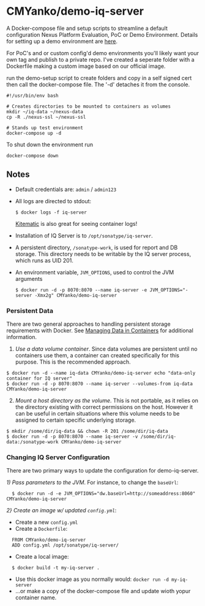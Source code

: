 # CMYanko/demo-iq-server

A Docker-compose file and setup scripts to streamline a default configuration Nexus Platform Evaluation, PoC or Demo Environment.  Details for setting up a demo environment are [here](https://github.com/CMYanko/demo-iq-server/blob/master/DEMO_ENV.md).

For PoC's and or custom config'd demo environments you'll likely want your own tag and publish to a private repo. I've created a seperate folder with a Dockerfile making a custom image based on our official image.

run the demo-setup script to create folders and copy in a self signed cert then call the docker-compose file. The '-d' detaches it from the console.

```
#!/usr/bin/env bash

# Creates directories to be mounted to containers as volumes
mkdir ~/iq-data ~/nexus-data
cp -R ./nexus-ssl ~/nexus-ssl

# Stands up test environment
docker-compose up -d
```

To shut down the environment run

```
docker-compose down
```


## Notes

* Default credentials are: `admin` / `admin123`

* All logs are directed to stdout:

  ```
  $ docker logs -f iq-server
  ```
    [Kitematic](https://kitematic.com/) is also great for seeing container logs!
  
* Installation of IQ Server is to `/opt/sonatype/iq-server`.  

* A persistent directory, `/sonatype-work`, is used for report and DB storage.
  This directory needs to be writable by the IQ server process, which runs as
  UID 201.

* An environment variable, `JVM_OPTIONS`, used to control the JVM arguments

  ```
  $ docker run -d -p 8070:8070 --name iq-server -e JVM_OPTIONS="-server -Xmx2g" CMYanko/demo-iq-server
  ```


### Persistent Data

There are two general approaches to handling persistent storage requirements
with Docker. See [Managing Data in Containers](https://docs.docker.com/userguide/dockervolumes/)
for additional information.

  1. *Use a data volume container*.  Since data volumes are persistent
  until no containers use them, a container can created specifically for 
  this purpose.  This is the recommended approach.  

  ```
  $ docker run -d --name iq-data CMYanko/demo-iq-server echo "data-only container for IQ server"
  $ docker run -d -p 8070:8070 --name iq-server --volumes-from iq-data CMYanko/demo-iq-server
  ```

  2. *Mount a host directory as the volume*.  This is not portable, as it
  relies on the directory existing with correct permissions on the host.
  However it can be useful in certain situations where this volume needs
  to be assigned to certain specific underlying storage.  

  ```
  $ mkdir /some/dir/iq-data && chown -R 201 /some/dir/iq-data
  $ docker run -d -p 8070:8070 --name iq-server -v /some/dir/iq-data:/sonatype-work CMYanko/demo-iq-server
  ```

### Changing IQ Server Configuration

There are two primary ways to update the configuration for demo-iq-server. 

*1) Pass parameters to the JVM*.  For instance, to change the `baseUrl`:

```
  $ docker run -d -e JVM_OPTIONS="dw.baseUrl=http://someaddress:8060" CMYanko/demo-iq-server
```

*2} Create an image w/ updated `config.yml`*:

* Create a new `config.yml`
* Create a `Dockerfile`:
```
  FROM CMYanko/demo-iq-server
  ADD config.yml /opt/sonatype/iq-server/
```
* Create a local image:
```
  $ docker build -t my-iq-server .
```
* Use this docker image as you normally would: `docker run -d my-iq-server`
* ...or make a copy of the docker-compose file and update wioth yopur container name.


